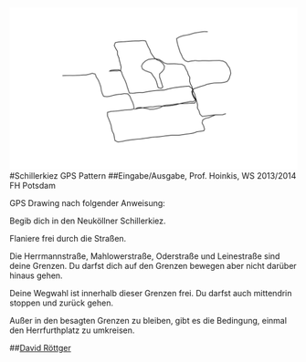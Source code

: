 ![image](screenshot.png)  
#Schillerkiez GPS Pattern 
##Eingabe/Ausgabe, Prof. Hoinkis, WS 2013/2014 FH Potsdam

GPS Drawing nach folgender Anweisung:

Begib dich in den Neuköllner Schillerkiez. 

Flaniere frei durch die Straßen. 

Die Herrmannstraße, Mahlowerstraße, Oderstraße und Leinestraße sind deine Grenzen. Du darfst dich auf den Grenzen bewegen aber nicht darüber hinaus gehen. 

Deine Wegwahl ist innerhalb dieser Grenzen frei. Du darfst auch mittendrin stoppen und zurück gehen. 

Außer in den besagten Grenzen zu bleiben, gibt es die Bedingung, einmal den Herrfurthplatz zu umkreisen. 

##[David Röttger](https://github.com/davidroettger)  